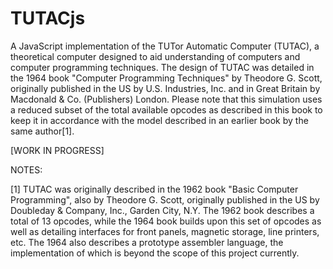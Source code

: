# TUTACjs
A JavaScript implementation of the TUTor Automatic Computer (TUTAC), a theoretical computer designed to aid understanding of computers and computer programming techniques. The design of TUTAC was detailed in the 1964 book "Computer Programming Techniques" by Theodore G. Scott, originally published in the US by U.S. Industries, Inc. and in Great Britain by Macdonald & Co. (Publishers) London. Please note that this simulation uses a reduced subset of the total available opcodes as described in this book to keep it in accordance with the model described in an earlier book by the same author[1].

[WORK IN PROGRESS]

NOTES:

[1] TUTAC was originally described in the 1962 book "Basic Computer Programming", also by Theodore G. Scott, originally published in the US by Doubleday & Company, Inc., Garden City, N.Y. The 1962 book describes a total of 13 opcodes, while the 1964 book builds upon this set of opcodes as well as detailing interfaces for front panels, magnetic storage, line printers, etc. The 1964 also describes a prototype assembler language, the implementation of which is beyond the scope of this project currently.
